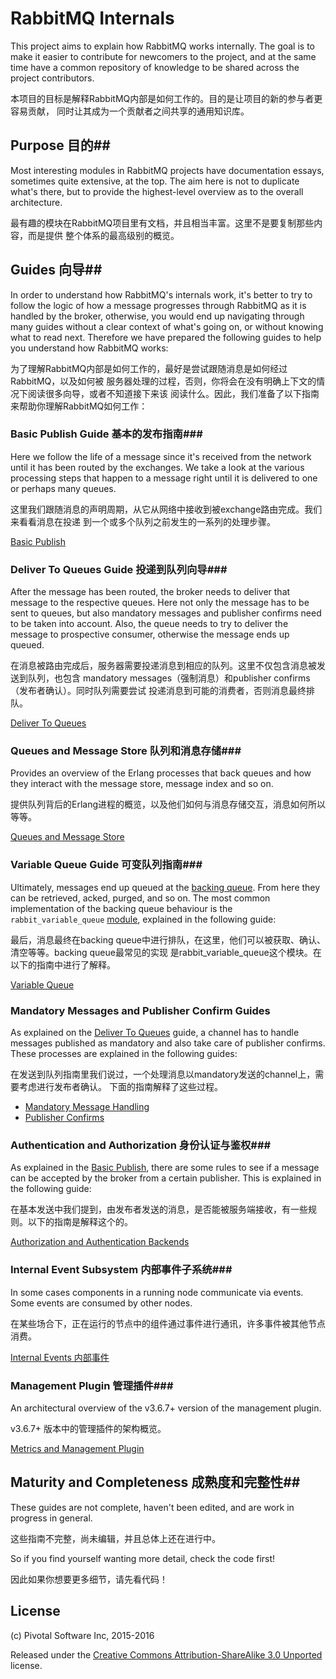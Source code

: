 # RabbitMQ Internals #

This project aims to explain how RabbitMQ works internally. The goal
is to make it easier to contribute for newcomers to the project, and
at the same time have a common repository of knowledge to be shared
across the project contributors.

本项目的目标是解释RabbitMQ内部是如何工作的。目的是让项目的新的参与者更容易贡献，
同时让其成为一个贡献者之间共享的通用知识库。

## Purpose 目的##

Most interesting modules in RabbitMQ projects have documentation
essays, sometimes quite extensive, at the top. The aim here is not to
duplicate what's there, but to provide the highest-level overview as
to the overall architecture.

最有趣的模块在RabbitMQ项目里有文档，并且相当丰富。这里不是要复制那些内容，而是提供
整个体系的最高级别的概览。

## Guides 向导##

In order to understand how RabbitMQ's internals work, it's better to
try to follow the logic of how a message progresses through
RabbitMQ as it is handled by the broker, otherwise, you would end up
navigating through many guides without a clear context of what's going
on, or without knowing what to read next. Therefore we have prepared
the following guides to help you understand how RabbitMQ works:

为了理解RabbitMQ内部是如何工作的，最好是尝试跟随消息是如何经过RabbitMQ，以及如何被
服务器处理的过程，否则，你将会在没有明确上下文的情况下阅读很多向导，或者不知道接下来该
阅读什么。因此，我们准备了以下指南来帮助你理解RabbitMQ如何工作：

### Basic Publish Guide 基本的发布指南###

Here we follow the life of a message since it's received from the
network until it has been routed by the exchanges. We take a look at
the various processing steps that happen to a message right until it
is delivered to one or perhaps many queues.

这里我们跟随消息的声明周期，从它从网络中接收到被exchange路由完成。我们来看看消息在投递
到一个或多个队列之前发生的一系列的处理步骤。

[Basic Publish](./basic_publish.md)

### Deliver To Queues Guide 投递到队列向导###

After the message has been routed, the broker needs to deliver that
message to the respective queues. Here not only the message has to be
sent to queues, but also mandatory messages and publisher confirms
need to be taken into account. Also, the queue needs to try to deliver
the message to prospective consumer, otherwise the message ends up
queued.

在消息被路由完成后，服务器需要投递消息到相应的队列。这里不仅包含消息被发送到队列，也包含
mandatory messages（强制消息）和publisher confirms（发布者确认）。同时队列需要尝试
投递消息到可能的消费者，否则消息最终排队。

[Deliver To Queues](./deliver_to_queues.md)

### Queues and Message Store 队列和消息存储###

Provides an overview of the Erlang processes that back queues
and how they interact with the message store, message index and so on.

提供队列背后的Erlang进程的概览，以及他们如何与消息存储交互，消息如何所以等等。

[Queues and Message Store](./queues_and_message_store.md)

### Variable Queue Guide 可变队列指南###

Ultimately, messages end up queued at the
[backing queue](https://github.com/rabbitmq/rabbitmq-common/blob/master/src/rabbit_backing_queue.erl). From
here they can be retrieved, acked, purged, and so on. The most common
implementation of the backing queue behaviour is the
`rabbit_variable_queue`
[module](https://github.com/rabbitmq/rabbitmq-server/blob/master/src/rabbit_variable_queue.erl),
explained in the following guide:

最后，消息最终在backing queue中进行排队，在这里，他们可以被获取、确认、清空等等。backing queue最常见的实现
是rabbit_variable_queue这个模块。在以下的指南中进行了解释。

[Variable Queue](./variable_queue.md)

### Mandatory Messages and Publisher Confirm Guides ###

As explained on the [Deliver To Queues](./deliver_to_queues.md) guide,
a channel has to handle messages published as mandatory and also take
care of publisher confirms. These processes are explained in the
following guides:

在发送到队列指南里我们说过，一个处理消息以mandatory发送的channel上，需要考虑进行发布者确认。
下面的指南解释了这些过程。

- [Mandatory Message Handling](./mandatory_message_handling.md)
- [Publisher Confirms](./publisher_confirms.md)

### Authentication and Authorization 身份认证与鉴权###

As explained in the [Basic Publish](./basic_publish.md), there are
some rules to see if a message can be accepted by the broker from a
certain publisher. This is explained in the following guide:

在基本发送中我们提到，由发布者发送的消息，是否能被服务端接收，有一些规则。以下的指南是解释这个的。

[Authorization and Authentication Backends](./authorization_and_authentication.md)

### Internal Event Subsystem 内部事件子系统###

In some cases components in a running node communicate via events.
Some events are consumed by other nodes.

在某些场合下，正在运行的节点中的组件通过事件进行通讯，许多事件被其他节点消费。

[Internal Events 内部事件](./internal_events.md)

### Management Plugin 管理插件###

An architectural overview of the v3.6.7+ version of the management plugin.

v3.6.7+ 版本中的管理插件的架构概览。

[Metrics and Management Plugin](./metrics_and_management_plugin.md)

## Maturity and Completeness 成熟度和完整性##

These guides are not complete, haven't been edited, and are work in
progress in general.

这些指南不完整，尚未编辑，并且总体上还在进行中。

So if you find yourself wanting more detail, check the code first!

因此如果你想要更多细节，请先看代码！

## License 

(c) Pivotal Software Inc, 2015-2016

Released under the
[Creative Commons Attribution-ShareAlike 3.0 Unported](https://creativecommons.org/licenses/by-sa/3.0/)
license.
